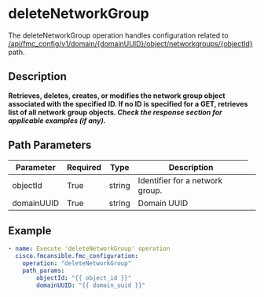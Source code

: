 # deleteNetworkGroup

The deleteNetworkGroup operation handles configuration related to [/api/fmc_config/v1/domain/{domainUUID}/object/networkgroups/{objectId}](/paths//api/fmc_config/v1/domain/{domain_uuid}/object/networkgroups/{object_id}.md) path.&nbsp;
## Description
**Retrieves, deletes, creates, or modifies the network group object associated with the specified ID. If no ID is specified for a GET, retrieves list of all network group objects. _Check the response section for applicable examples (if any)._**

## Path Parameters
| Parameter | Required | Type | Description |
| --------- | -------- | ---- | ----------- |
| objectId | True | string <td colspan=3> Identifier for a network group. |
| domainUUID | True | string <td colspan=3> Domain UUID |

## Example
```yaml
- name: Execute 'deleteNetworkGroup' operation
  cisco.fmcansible.fmc_configuration:
    operation: "deleteNetworkGroup"
    path_params:
        objectId: "{{ object_id }}"
        domainUUID: "{{ domain_uuid }}"

```